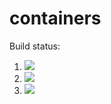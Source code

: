 # containers

Build status:

1. [![](https://github.com/sam9807/containers/workflows/tests-fibonacci/badge.svg)](https://github.com/sam9807/containers/actions?query=workflow%3Atests-fibonacci)
1. [![](https://github.com/sam9807/containers/workflows/tests-range/badge.svg)](https://github.com/sam9807/containers/actions?query=workflow%3Atests-range)
1. [![](https://github.com/sam9807/containers/workflows/tests-unicode/badge.svg)](https://github.com/sam9807/containers/actions?query=workflow%3Atests-unicode)
